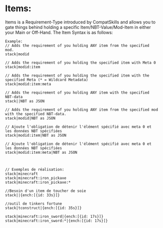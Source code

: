 # Items:
Items is a Requirement-Type introduced by CompatSkills and allows you to gate things behind holding a specific Item/NBT-Value/Mod-Item in either your Main or Off-Hand. The Item Syntax is as follows:
```
Example:
// Adds the requirement of you holding ANY item from the specified mod.
stack|modid

// Adds the requirement of you holding the specified item with Meta 0
stack|modid:item

// Adds the requirement of you holding the specified item with the specified Meta (* = Wildcard Metadata)
stack|modid:item:meta

// Adds the requirement of you holding ANY item with the specified NBT-data
stack||NBT as JSON

// Adds the requirement of you holding ANY item from the specified mod with the specified NBT-data.
stack|modid|NBT as JSON

// Ajoute l'obligation de détenir l'élément spécifié avec meta 0 et les données NBT spécifiées
stack|modid:item|NBT as JSON

// Ajoute l'obligation de détenir l'élément spécifié avec meta 0 et les données NBT spécifiées
stack|modid:item:meta|NBT as JSON



// Exemples de réalisation:
stack|minecraft
stack|minecraft:iron_pickaxe
stack|minecraft:iron_pickaxe:*

//Besoin d'un item de toucher de soie
stack||{ench:[{id: 33s}]} 

//outil de tinkers fortune
stack|tconstruct|{ench:[{id: 35s}]} 

stack|minecraft:iron_sword|{ench:[{id: 17s}]}
stack|minecraft:iron_sword:*|{ench:[{id: 17s}]}
```